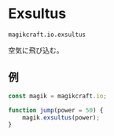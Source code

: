 
# Exsultus

`magikcraft.io.exsultus`

空気に飛び込む。

## 例

```javascript
const magik = magikcraft.io;

function jump(power = 50) {
    magik.exsultus(power);
}
```